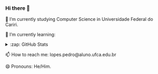 ### Hi there 👋

<p> 🔭 I’m currently studying Computer Science in Universidade Federal do Cariri. </p>
<p> 🌱 I’m currently learning: </p>
<details>
  <summary>:zap: GitHub Stats</summary>

  <img align="left" alt="codeSTACKr's GitHub Stats" src="https://github-readme-stats.vercel.app/api?username=codeSTACKr&show_icons=true&hide_border=false&title_color=ff652f&icon_color=FFE400&bg_color=09131B&text_color=ffffff&border_color=0c1a25" />

</details>
<p> 📫 How to reach me: lopes.pedro@aluno.ufca.edu.br </p>
<p> 😄 Pronouns: He/Him. </p>
